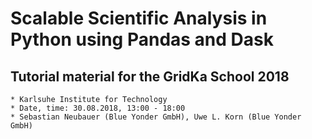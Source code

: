 # Scalable Scientific Analysis in Python using Pandas and Dask
## Tutorial material for the GridKa School 2018 

    * Karlsuhe Institute for Technology
    * Date, time: 30.08.2018, 13:00 - 18:00
    * Sebastian Neubauer (Blue Yonder GmbH), Uwe L. Korn (Blue Yonder GmbH)

